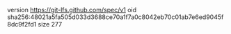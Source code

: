 version https://git-lfs.github.com/spec/v1
oid sha256:48021a5fa505d033d3688ce70a1f7a0c8042eb70c01ab7e6ed9045f8dc9f2fd1
size 277
